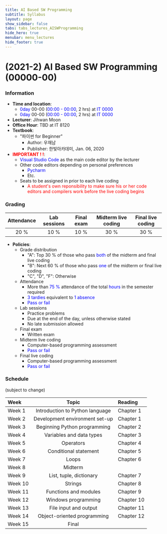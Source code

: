 ```yaml
---
title: AI Based SW Programming
subtitle: Syllabus
layout: page
show_sidebar: false
tabs: tabs_lectures_AISWProgramming
hide_hero: true
menubar: menu_lectures
hide_footer: true
---
```


# (2021-2) AI Based SW Programming (00000-00)

### Information
* __Time and location__:
    * <span style="color:blue">0day</span> 00-00 (<span style="color:blue">00:00 - 00:00</span>, 2 hrs) at <span style="color:blue">IT 0000</span>
    * <span style="color:blue">0day</span> 00-00 (<span style="color:blue">00:00 - 00:00</span>, 2 hrs) at <span style="color:blue">IT 0000</span>
* __Lecturer__: Jihwan Moon
* __Office Hour__: TBD at IT 8120
* __Textbook__:
    * "파이썬 for Beginner"
        * Author: 우재남
        * Publisher: 한빛아카데미, Jan. 06, 2020
* __<span style="color:red">IMPORTANT ! !</span>__:
    * <span style="color:blue">Visual Studio Code</span> as the main code editor by the lecturer
    * Other code editors depending on personal preferences
        * <span style="color:blue">Pycharm</span>
        * Etc.
    * Seats to be assigned in prior to each live coding
        * <span style="color:red">A student's own reponsibility to make sure his or her code editors and compilers work before the live coding begins</span>

### Grading

| Attendance | Lab sessions | Final exam | Midterm live coding | Final live coding |
|:---:|:---:|:---:|:---:|:---:|
| 20 % | 10 % | 10 % | 30 % | 30 % |

* __Policies__:
    * Grade distribution
        * "A": Top 30 % of those who pass <span style="color:blue">both</span> of the midterm and final live coding
        * "B": Next 60 % of those who pass <span style="color:blue">one</span> of the midterm or final live coding
        * "C", "D", "F": Otherwise
    * Attendance
        * More than <span style="color:blue">75 %</span> attendance of the total <span style="color:blue">hours</span> in the semester required
        * <span style="color:blue">3 tardies</span> equivalent to <span style="color:blue">1 absence</span>
        * <span style="color:blue">Pass or fail</span>
    * Lab sessions
        * Practice problems
        * Due at the end of the day, unless otherwise stated
        * No late submission allowed
    * Final exam
        * Written exam
    * Midterm live coding
        * Computer-based programming assessment
        * <span style="color:blue">Pass or fail</span>
    * Final live coding
        * Computer-based programming assessment
        * <span style="color:blue">Pass or fail</span>

### Schedule
(subject to change)

| Week | Topic | Reading |
|:---|:---:|:---|
| Week 1 | Introduction to Python language | Chapter 1 |
| Week 2 | Development environment set-up | Chapter 1 |
| Week 3 | Beginning Python programming | Chapter 2 |
| Week 4 | Variables and data types | Chapter 3 |
| Week 5 | Operators | Chapter 4 |
| Week 6 | Conditional statement | Chapter 5 |
| Week 7 | Loops | Chapter 6 |
| Week 8 | Midterm |  |
| Week 9 | List, tuple, dictionary | Chapter 7 |
| Week 10 | Strings | Chapter 8 |
| Week 11 | Functions and modules | Chapter 9 |
| Week 12 | Windows programming | Chapter 10 |
| Week 13 | File input and output | Chapter 11 |
| Week 14 | Object-oriented programming | Chapter 12 |
| Week 15 | Final |  |